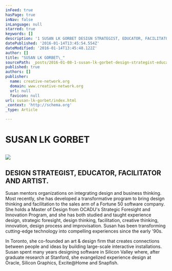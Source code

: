 ```yaml
---
inFeed: true
hasPage: true
inNav: false
inLanguage: null
starred: true
keywords: []
description: '1 SUSAN LK GORBET DESIGN STRATEGIST, EDUCATOR, FACILITATOR AND ARTIST.  Susan mentors organizations on integrating design and business thinking. Most recently, '
datePublished: '2016-01-14T13:45:54.554Z'
dateModified: '2016-01-14T13:45:48.122Z'
author: []
title: "SUSAN LK GORBET\_"
sourcePath: _posts/2016-01-08-1-susan-lk-gorbet-design-strategist-educator-facilitator-a.md
published: true
authors: []
publisher:
  name: creative-network.org
  domain: www.creative-network.org
  url: null
  favicon: null
url: susan-lk-gorbet/index.html
_context: 'http://schema.org'
_type: Article

---
```

# SUSAN LK GORBET 

## ![](https://the-grid-user-content.s3-us-west-2.amazonaws.com/7990ed42-0cbf-43bb-93dd-a0d734ff2b12.jpg)

## DESIGN STRATEGIST, EDUCATOR, FACILITATOR AND ARTIST. 

Susan mentors organizations on integrating design and business thinking. Most recently, she has developed a transformative program to bring design thinking and facilitation to the sales arm of a Fortune 50 software company. She holds a Master of Design from OCADU's Strategic Foresight and Innovation Program, and she has both studied and taught experience design, strategic foresight, design thinking, facilitation, creative thinking, innovation, design process and improvisation. Susan has been transforming cutting-edge technology into compelling experiences since the early '90s. 

In Toronto, she co-founded an art & design firm that creates connections between people and ideas by building large-scale interactive installations. Susan spent many years designing software in Silicon Valley where, after graduate research at Stanford, she evangelized experience design at Oracle, Silicon Graphics, Excite@Home and Snapfish.